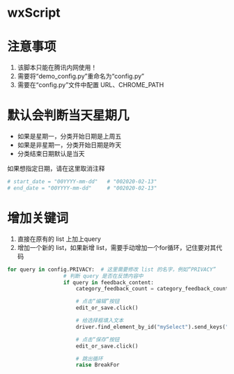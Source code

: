 # wxScript
# 注意事项
1. 该脚本只能在腾讯内网使用！
2. 需要将“demo_config.py”重命名为“config.py”
3. 需要在“config.py”文件中配置 URL、CHROME_PATH

# 默认会判断当天星期几
  * 如果是星期一，分类开始日期是上周五
  * 如果是非星期一，分类开始日期是昨天
  * 分类结束日期默认是当天

如果想指定日期，请在这里取消注释
```python
# start_date = "00YYYY-mm-dd"   # "002020-02-13"
# end_date = "00YYYY-mm-dd"     # "002020-02-13"
```

# 增加关键词
  1. 直接在原有的 list 上加上query
  2. 增加一个新的 list，如果新增 list，需要手动增加一个for循环，记住要对其代码
  ```python
  for query in config.PRIVACY:  # 这里需要修改 list 的名字，例如“PRIVACY”
                    # 判断 query 是否在反馈内容中
                    if query in feedback_content:
                        category_feedback_count = category_feedback_count + 1

                        # 点击“编辑”按钮
                        edit_or_save.click()

                        # 给选择框填入文本
                        driver.find_element_by_id("mySelect").send_keys("担心泄露隐私") # 这里需要修改二级分类，例如“担心泄露隐私”

                        # 点击“保存”按钮
                        edit_or_save.click()

                        # 跳出循环
                        raise BreakFor
  ```
